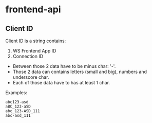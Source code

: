 # frontend-api

## Client ID
Client ID is a string contains:
1) WS Frontend App ID
2) Connection ID

- Between those 2 data have to be minus char: '-'. 
- Those 2 data can contains letters (small and big), numbers and underscore char. 
- Each of those data have to has at least 1 char.

Examples:

    abc123-asd
    aBC_123-aSD
    abc_123-ASD_111
    abc-asd_111
